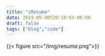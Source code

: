 ```yaml
---
title: "/Resume"
date: 2019-05-30T20:18:53-05:00
draft: false
tags: ["blog","code"]
---
```


{{< figure src="/img/resume.png">}}